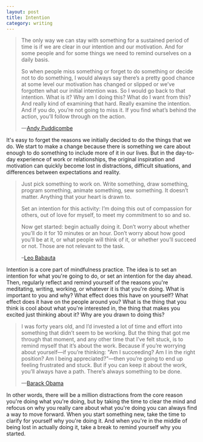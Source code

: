 ```yaml
---
layout: post
title: Intention
category: writing
---
```


>The only way we can stay with something for a sustained period of time is if we are clear in our intention and our motivation. And for some people and for some things we need to remind ourselves on a daily basis.
>
>So when people miss something or forget to do something or decide not to do something, I would always say there’s a pretty good chance at some level our motivation has changed or slipped or we’ve forgotten what our initial intention was. So I would go back to that intention. What is it? Why am I doing this? What do I want from this? And really kind of examining that hard. Really examine the intention. And if you do, you’re not going to miss it. If you find what’s behind the action, you’ll follow through on the action.
>
>—[Andy Puddicombe](https://www.headspace.com/blog/view/357/radio-headspace-andy-answers-your-questions-)

It's easy to forget the reasons we initially decided to do the things that we do. We start to make a change because there is something we care about enough to do something to include more of it in our lives. But in the day-to-day experience of work or relationships, the original inspiration and motivation can quickly become lost in distractions, difficult situations, and differences between expectations and reality.

>Just pick something to work on. Write something, draw something, program something, animate something, sew something. It doesn’t matter. Anything that your heart is drawn to.
>
>Set an intention for this activity: I’m doing this out of compassion for others, out of love for myself, to meet my commitment to so and so.
>
>Now get started: begin actually doing it. Don’t worry about whether you’ll do it for 10 minutes or an hour. Don’t worry about how good you’ll be at it, or what people will think of it, or whether you’ll succeed or not. Those are not relevant to the task.
>
>–[Leo Babauta](http://zenhabits.net/lost/)

Intention is a core part of mindfulness practice. The idea is to set an intention for what you're going to do, or set an intention for the day ahead. Then, regularly reflect and remind yourself of the reasons you're meditating, writing, working, or whatever it is that you're doing. What is important to you and why? What effect does this have on yourself? What effect does it have on the people around you? What is the thing that you think is cool about what you're interested in, the thing that makes you excited just thinking about it? Why are you drawn to doing this?

>I was forty years old, and I’d invested a lot of time and effort into something that didn’t seem to be working. But the thing that got me through that moment, and any other time that I’ve felt stuck, is to remind myself that it’s about the work. Because if you’re worrying about yourself—if you’re thinking: "Am I succeeding? Am I in the right position? Am I being appreciated?"—then you’re going to end up feeling frustrated and stuck. But if you can keep it about the work, you’ll always have a path. There’s always something to be done.
>
>—[Barack Obama](https://www.facebook.com/humansofnewyork/photos/pb.102099916530784.-2207520000.1425158439./879557375451697/?type=3&theater)

In other words, there will be a million distractions from the core reason you're doing what you're doing, but by taking the time to clear the mind and refocus on why you really care about what you're doing you can always find a way to move forward. When you start something new, take the time to clarify for yourself why you're doing it. And when you're in the middle of being lost in actually doing it, take a break to remind yourself why you started.